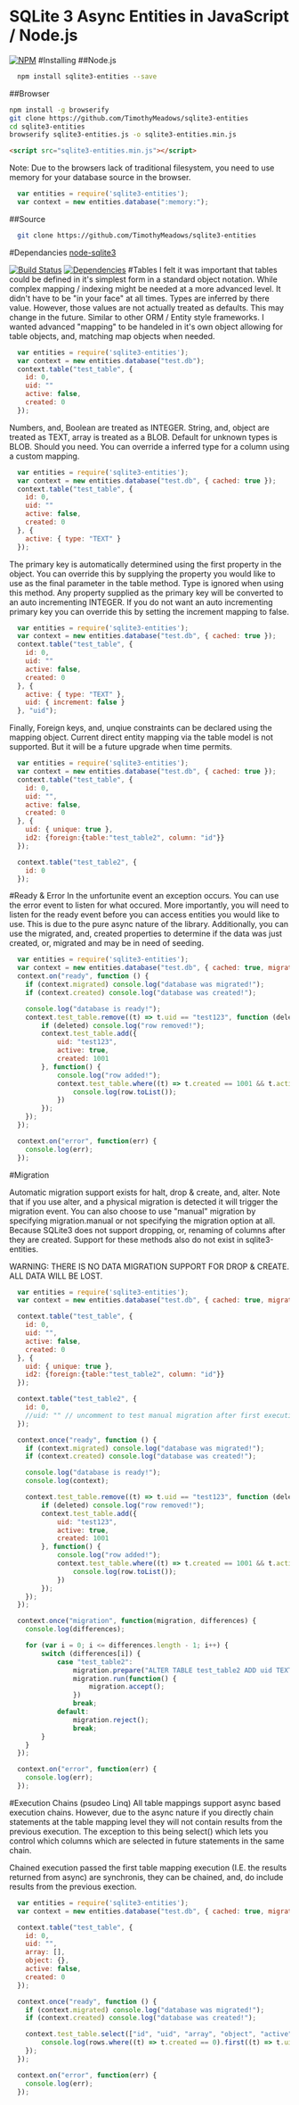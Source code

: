 # SQLite 3 Async Entities in JavaScript / Node.js
[![NPM](https://nodei.co/npm/sqlite3-entities.png?downloads=true&downloadRank=true)](https://nodei.co/npm/sqlite3-entities/)
#Installing
##Node.js
```bash
  npm install sqlite3-entities --save
```
##Browser
```bash
npm install -g browserify
git clone https://github.com/TimothyMeadows/sqlite3-entities
cd sqlite3-entities
browserify sqlite3-entities.js -o sqlite3-entities.min.js
```
```html
<script src="sqlite3-entities.min.js"></script>
```
Note: Due to the browsers lack of traditional filesystem, you need to use memory for your database source in the browser.
```javascript
  var entities = require('sqlite3-entities');
  var context = new entities.database(":memory:");
```
##Source
```bash
  git clone https://github.com/TimothyMeadows/sqlite3-entities
```
#Dependancies
[node-sqlite3](https://github.com/mapbox/node-sqlite3)

[![Build Status](https://travis-ci.org/mapbox/node-sqlite3.svg?branch=master)](https://travis-ci.org/mapbox/node-sqlite3)
[![Dependencies](https://david-dm.org/mapbox/node-sqlite3.svg)](https://david-dm.org/mapbox/node-sqlite3)
#Tables
I felt it was important that tables could be defined in it's simplest form in a standard object notation. While complex mapping / indexing might be needed at a more advanced level. It didn't have to be "in your face" at all times. Types are inferred by there value. However, those values are not actually treated as defaults. This may change in the future. Similar to other ORM / Entity style frameworks. I wanted advanced "mapping" to be handeled in it's own object allowing for table objects, and, matching map objects when needed.

```javascript
  var entities = require('sqlite3-entities');
  var context = new entities.database("test.db");
  context.table("test_table", {
    id: 0,
    uid: ""
    active: false,
    created: 0
  });
```

Numbers, and, Boolean are treated as INTEGER. String, and, object are treated as TEXT, array is treated as a BLOB. Default for unknown types is BLOB. Should you need. You can override a inferred type for a column using a custom mapping.

```javascript
  var entities = require('sqlite3-entities');
  var context = new entities.database("test.db", { cached: true });
  context.table("test_table", {
    id: 0,
    uid: ""
    active: false,
    created: 0
  }, {
    active: { type: "TEXT" }
  });
```

The primary key is automatically determined using the first property in the object. You can override this by supplying the property you would like to use as the final parameter in the table method. Type is ignored when using this method. Any property supplied as the primary key will be converted to an auto incrementing INTEGER. If you do not want an auto incrementing primary key you can override this by setting the increment mapping to false.


```javascript
  var entities = require('sqlite3-entities');
  var context = new entities.database("test.db", { cached: true });
  context.table("test_table", {
    id: 0,
    uid: ""
    active: false,
    created: 0
  }, {
    active: { type: "TEXT" },
    uid: { increment: false }
  }, "uid");
```

Finally, Foreign keys, and, unqiue constraints can be declared using the mapping object. Current direct entity mapping via the table model is not supported. But it will be a future upgrade when time permits.

```javascript
  var entities = require('sqlite3-entities');
  var context = new entities.database("test.db", { cached: true });
  context.table("test_table", {
    id: 0,
    uid: "",
    active: false,
    created: 0
  }, {
    uid: { unique: true },
    id2: {foreign:{table:"test_table2", column: "id"}}
  });

  context.table("test_table2", {
    id: 0
  });
```

#Ready & Error
In the unfortunite event an exception occurs. You can use the error event to listen for what occured. More importantly, you will need to listen for the ready event before you can access entities you would like to use. This is due to the pure async nature of the library. Additionally, you can use the migrated, and, created properties to determine if the data was just created, or, migrated and may be in need of seeding.

```javascript
  var entities = require('sqlite3-entities');
  var context = new entities.database("test.db", { cached: true, migration: entities.migration.alter });
  context.on("ready", function () {
    if (context.migrated) console.log("database was migrated!");
    if (context.created) console.log("database was created!");

    console.log("database is ready!");
    context.test_table.remove((t) => t.uid == "test123", function (deleted) {
        if (deleted) console.log("row removed!");
        context.test_table.add({
            uid: "test123",
            active: true,
            created: 1001
        }, function() {
            console.log("row added!");
            context.test_table.where((t) => t.created == 1001 && t.active, function(row) {
                console.log(row.toList());
            })
        });
    });
  });

  context.on("error", function(err) {
    console.log(err);
  });
```
#Migration

Automatic migration support exists for halt, drop & create, and, alter. Note that if you use alter, and a physical migration is detected it will trigger the migration event.
You can also choose to use "manual" migration by specifying migration.manual or not specifying the migration option at all. Because SQLite3 does not support dropping, or, 
renaming of columns after they are created. Support for these methods also do not exist in sqlite3-entities.

WARNING: THERE IS NO DATA MIGRATION SUPPORT FOR DROP & CREATE. ALL DATA WILL BE LOST.

```javascript
  var entities = require('sqlite3-entities');
  var context = new entities.database("test.db", { cached: true, migration: entities.migration.manual });

  context.table("test_table", {
    id: 0,
    uid: "",
    active: false,
    created: 0
  }, {
    uid: { unique: true },
    id2: {foreign:{table:"test_table2", column: "id"}}
  });

  context.table("test_table2", {
    id: 0,
    //uid: "" // uncomment to test manual migration after first execution
  });

  context.once("ready", function () {
    if (context.migrated) console.log("database was migrated!");
    if (context.created) console.log("database was created!");

    console.log("database is ready!");
    console.log(context);

    context.test_table.remove((t) => t.uid == "test123", function (deleted) {
        if (deleted) console.log("row removed!");
        context.test_table.add({
            uid: "test123",
            active: true,
            created: 1001
        }, function() {
            console.log("row added!");
            context.test_table.where((t) => t.created == 1001 && t.active, function(row) {
                console.log(row.toList());
            })
        });
    });
  });

  context.once("migration", function(migration, differences) {
    console.log(differences);

    for (var i = 0; i <= differences.length - 1; i++) {
        switch (differences[i]) {
            case "test_table2":
                migration.prepare("ALTER TABLE test_table2 ADD uid TEXT;");
                migration.run(function() {
                    migration.accept();
                })
                break;
            default:
                migration.reject();
                break;
        }
    }
  });

  context.on("error", function(err) {
    console.log(err);
  });
```

#Execution Chains (psudeo Linq)
All table mappings support async based execution chains. However, due to the async nature if you directly chain statements at the table mapping level they will not contain results from the previous execution. The exception to this being select() which lets you control which columns which are selected in future statements in the same chain.

Chained execution passed the first table mapping execution (I.E. the results returned from async) are synchronis, they can be chained, and, do include results from the previous exection.

```javascript
  var entities = require('sqlite3-entities');
  var context = new entities.database("test.db", { cached: true, migration: entities.migration.alter });

  context.table("test_table", {
    id: 0,
    uid: "",
    array: [],
    object: {},
    active: false,
    created: 0
  });

  context.once("ready", function () {
    if (context.migrated) console.log("database was migrated!");
    if (context.created) console.log("database was created!");

    context.test_table.select(["id", "uid", "array", "object", "active"]).where((t) => t.active, function(rows) {
        console.log(rows.where((t) => t.created == 0).first((t) => t.uid == "test123"));
    });
  });

  context.on("error", function(err) {
    console.log(err);
  });
```
